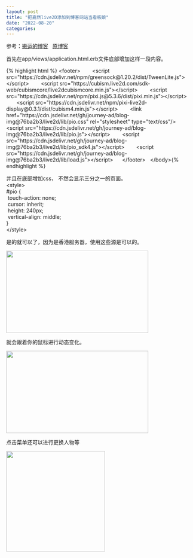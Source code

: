 ```yaml
---
layout: post
title: "把嘉然live2D添加到博客网站当看板娘"
date: "2022-08-20"
categories: 
---
```

<p>参考：<a href="https://blog.vincent1230.top/vincent1230/technology/website/198/">搬运的博客</a>&nbsp;&nbsp; <a href="https://www.moeshou.com/310.html">原博客</a></p>
<p>首先在app/views/application.html.erb文件底部增加这样一段内容。</p>
{% highlight html %}&nbsp;&lt;footer&gt;
&nbsp;&nbsp;&nbsp;&nbsp;&nbsp;&nbsp; &lt;script src=&quot;https://cdn.jsdelivr.net/npm/greensock@1.20.2/dist/TweenLite.js&quot;&gt;&lt;/script&gt;
&nbsp;&nbsp;&nbsp;&nbsp;&nbsp;&nbsp; &lt;script src=&quot;https://cubism.live2d.com/sdk-web/cubismcore/live2dcubismcore.min.js&quot;&gt;&lt;/script&gt;
&nbsp;&nbsp;&nbsp;&nbsp;&nbsp;&nbsp; &lt;script src=&quot;https://cdn.jsdelivr.net/npm/pixi.js@5.3.6/dist/pixi.min.js&quot;&gt;&lt;/script&gt;
&nbsp;&nbsp;&nbsp;&nbsp;&nbsp;&nbsp; &lt;script src=&quot;https://cdn.jsdelivr.net/npm/pixi-live2d-display@0.3.1/dist/cubism4.min.js&quot;&gt;&lt;/script&gt;
&nbsp;&nbsp;&nbsp;&nbsp;&nbsp;&nbsp; &lt;link href=&quot;https://cdn.jsdelivr.net/gh/journey-ad/blog-img@76ba2b3/live2d/lib/pio.css&quot; rel=&quot;stylesheet&quot; type=&quot;text/css&quot;/&gt;
&nbsp;&nbsp;&nbsp;&nbsp;&nbsp;&nbsp; &lt;script src=&quot;https://cdn.jsdelivr.net/gh/journey-ad/blog-img@76ba2b3/live2d/lib/pio.js&quot;&gt;&lt;/script&gt;
&nbsp;&nbsp;&nbsp;&nbsp;&nbsp;&nbsp; &lt;script src=&quot;https://cdn.jsdelivr.net/gh/journey-ad/blog-img@76ba2b3/live2d/lib/pio_sdk4.js&quot;&gt;&lt;/script&gt;
&nbsp;&nbsp;&nbsp;&nbsp;&nbsp;&nbsp; &lt;script src=&quot;https://cdn.jsdelivr.net/gh/journey-ad/blog-img@76ba2b3/live2d/lib/load.js&quot;&gt;&lt;/script&gt;
&nbsp;&nbsp;&nbsp;&nbsp; &lt;/footer&gt;
&nbsp; &lt;/body&gt;{% endhighlight %}
<p>并且在底部增加css， 不然会显示三分之一的页面。<br />
&lt;style&gt;<br />
#pio {<br />
&nbsp;touch-action: none;<br />
&nbsp;cursor: inherit;<br />
&nbsp;height: 240px;<br />
&nbsp;vertical-align: middle;<br />
}<br />
&lt;/style&gt;</p>
<p>是的就可以了，因为是香港服务器，使用这些源是可以的。</p>
<p><img height="220" src="/uploads/ckeditor/pictures/305/image-20220820221748-1.png" width="380" /></p>
<p>就会跟着你的鼠标进行动态变化。</p>
<p><img height="220" src="/uploads/ckeditor/pictures/306/image-20220820221808-2.png" width="380" /></p>
<p>点击菜单还可以进行更换人物等</p>
<p><img height="269" src="/uploads/ckeditor/pictures/307/image-20220821082820-1.png" width="264" /></p>
<p>&nbsp;</p>
